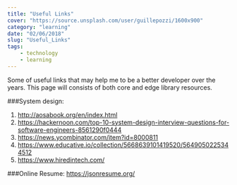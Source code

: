 ```yaml
---
title: "Useful Links"
cover: "https://source.unsplash.com/user/guillepozzi/1600x900"
category: "learning"
date: "02/06/2018"
slug: "Useful_Links"
tags:
    - technology
    - learning
---
```

Some of useful links that may help me to be a better developer over the years.
This page will consists of both core and edge library resources.

###System design:

1. http://aosabook.org/en/index.html
2. https://hackernoon.com/top-10-system-design-interview-questions-for-software-engineers-8561290f0444
3. https://news.ycombinator.com/item?id=8000811
4. https://www.educative.io/collection/5668639101419520/5649050225344512
5. https://www.hiredintech.com/

###Online Resume:
https://jsonresume.org/

